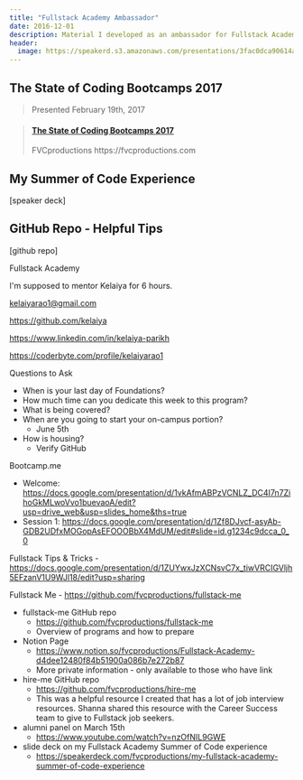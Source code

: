 ```yaml
---
title: "Fullstack Academy Ambassador"
date: 2016-12-01
description: Material I developed as an ambassador for Fullstack Academy.
header:
  image: https://speakerd.s3.amazonaws.com/presentations/3fac0dca90614af996fe56a69bc5e578/slide_0.jpg
---
```


## The State of Coding Bootcamps 2017

> Presented February 19th, 2017

<blockquote class="embedly-card"><h4><a href="https://speakerdeck.com/fvcproductions/the-state-of-coding-bootcamps-2017">The State of Coding Bootcamps 2017</a></h4><p>FVCproductions https://fvcproductions.com</p></blockquote>

## My Summer of Code Experience

[speaker deck]

## GitHub Repo - Helpful Tips

[github repo]

Fullstack Academy

I'm supposed to mentor Kelaiya for 6 hours.

kelaiyarao1@gmail.com

https://github.com/kelaiya

https://www.linkedin.com/in/kelaiya-parikh

https://coderbyte.com/profile/kelaiyarao1

Questions to Ask

- When is your last day of Foundations?
- How much time can you dedicate this week to this program?
- What is being covered?
- When are you going to start your on-campus portion?
    - June 5th
- How is housing?
    - Verify GitHub

Bootcamp.me
- Welcome: https://docs.google.com/presentation/d/1vkAfmABPzVCNLZ_DC4I7n7ZihoGkMLwoVvo1buevaoA/edit?usp=drive_web&usp=slides_home&ths=true
- Session 1: https://docs.google.com/presentation/d/1Zf8DJvcf-asyAb-GDB2UDfxMOGopAsEFOOOBbX4MdUM/edit#slide=id.g1234c9dcca_0_0

Fullstack Tips & Tricks - https://docs.google.com/presentation/d/1ZUYwxJzXCNsvC7x_tiwVRCIGVljh5EFzanV1U9WJl18/edit?usp=sharing

Fullstack Me - https://github.com/fvcproductions/fullstack-me

* fullstack-me GitHub repo
    * https://github.com/fvcproductions/fullstack-me
    * Overview of programs and how to prepare
* Notion Page
    * https://www.notion.so/fvcproductions/Fullstack-Academy-d4dee12480f84b51900a086b7e272b87
    * More private information - only available to those who have link
* hire-me GitHub repo
    * https://github.com/fvcproductions/hire-me
    * This was a helpful resource I created that has a lot of job interview resources. Shanna shared this resource with the Career Success team to give to Fullstack job seekers.
* alumni panel on March 15th
    * https://www.youtube.com/watch?v=nzOfNIL9GWE
* slide deck on my Fullstack Academy Summer of Code experience
    * https://speakerdeck.com/fvcproductions/my-fullstack-academy-summer-of-code-experience





